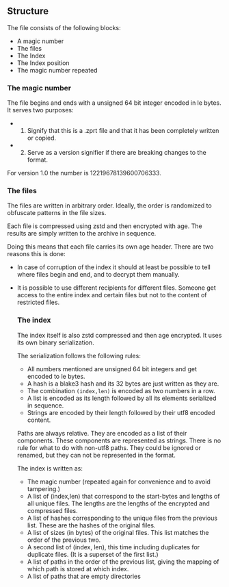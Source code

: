 ## Structure

The file consists of the following blocks:

- A magic number
- The files
- The Index
- The Index position
- The magic number repeated

### The magic number

The file begins and ends with a unsigned 64 bit integer encoded in le bytes. It
serves two purposes:

- 1. Signify that this is a .zprt file and that it has been completely written
     or copied.
- 2. Serve as a version signifier if there are breaking changes to the format.

For version 1.0 the number is 12219678139600706333.

### The files

The files are written in arbitrary order. Ideally, the order is randomized to
obfuscate patterns in the file sizes.

Each file is compressed using zstd and then encrypted with age. The results are
simply written to the archive in sequence.

Doing this means that each file carries its own age header. There are two
reasons this is done:

- In case of corruption of the index it should at least be possible to tell
  where files begin and end, and to decrypt them manually.

- It is possible to use different recipients for different files. Someone get
  access to the entire index and certain files but not to the content of
  restricted files.

  ### The index

  The index itself is also zstd compressed and then age encrypted. It uses its
  own binary serialization.

  The serialization follows the following rules:

  - All numbers mentioned are unsigned 64 bit integers and get encoded to le
    bytes.
  - A hash is a blake3 hash and its 32 bytes are just written as they are.
  - The combination `(index,len)` is encoded as two numbers in a row.
  - A list is encoded as its length followed by all its elements serialized in
    sequence.
  - Strings are encoded by their length followed by their utf8 encoded content.

  Paths are always relative. They are encoded as a list of their components.
  These components are represented as strings. There is no rule for what to do
  with non-utf8 paths. They could be ignored or renamed, but they can not be
  represented in the format.

  The index is written as:

  - The magic number (repeated again for convenience and to avoid tampering.)
  - A list of (index,len) that correspond to the start-bytes and lengths of all
    unique files. The lengths are the lengths of the encrypted and compressed
    files.
  - A list of hashes corresponding to the unique files from the previous list.
    These are the hashes of the original files.
  - A list of sizes (in bytes) of the original files. This list matches the
    order of the previous two.
  - A second list of (index, len), this time including duplicates for duplicate
    files. (It is a superset of the first list.)
  - A list of paths in the order of the previous list, giving the mapping of
    which path is stored at which index.
  - A list of paths that are empty directories
